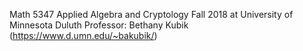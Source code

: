 Math 5347 Applied Algebra and Cryptology 
Fall 2018 at University of Minnesota Duluth
Professor: Bethany Kubik (https://www.d.umn.edu/~bakubik/)
